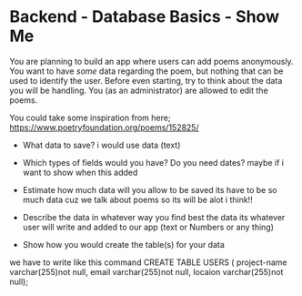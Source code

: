 # Backend - Database Basics - Show Me

You are planning to build an app where users can add poems anonymously. You want to have _some_ data regarding the poem, but nothing that can be used to identify the user. Before even starting, try to think about the data you will be handling. You (as an administrator) are allowed to edit the poems.

You could take some inspiration from here; https://www.poetryfoundation.org/poems/152825/

- What data to save?
i would use data (text)
- Which types of fields would you have? Do you need dates?
maybe if i want to show when this added
- Estimate how much data will you allow to be saved 
its have to be so much data cuz we talk about poems so its will be alot i think!!
- Describe the data in whatever way you find best
the data its whatever user will write and added to our app (text or Numbers or any thing)

- Show how you would create the table(s) for your data

we have to write like this command 
CREATE TABLE USERS (
project-name varchar(255)not null,
email varchar(255)not null,
locaion varchar(255)not null);
